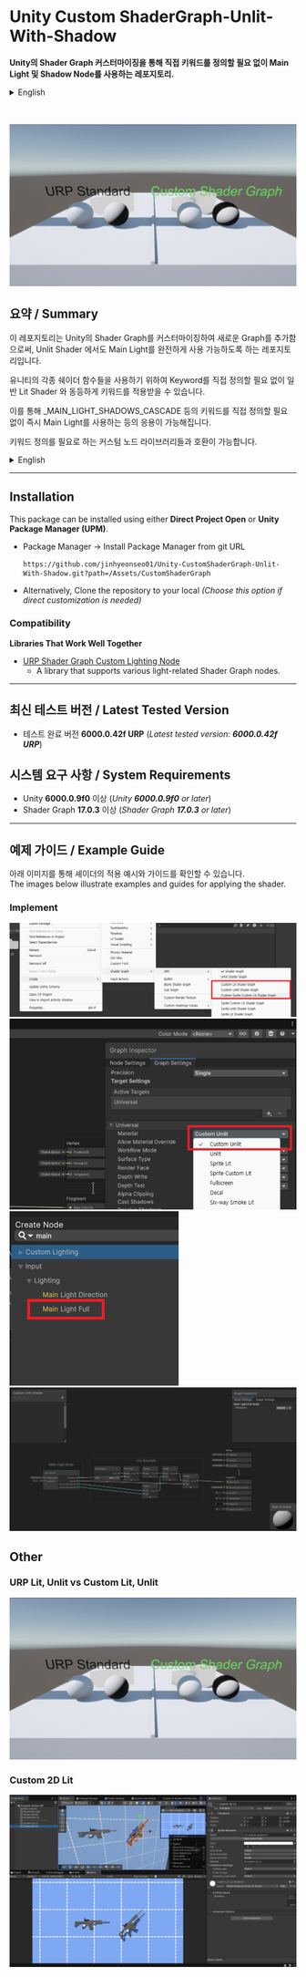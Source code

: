 # Unity Custom ShaderGraph-Unlit-With-Shadow

**Unity의 Shader Graph 커스터마이징을 통해 직접 키워드를 정의할 필요 없이 Main Light 및 Shadow Node를 사용하는 레포지토리.**  

<details>  
  <summary>English</summary> 
This repository enables the use of a MainLight and Shadow Node through Unity's Custom Shader Graph without requiring manual keyword definitions.
</details>  
<br></br>

![Guide Image 3](./docs/Guide_3.png) 

## 요약 / Summary
이 레포지토리는 Unity의 Shader Graph를 커스터마이징하여 새로운 Graph를 추가함으로써, Unlit Shader 에서도 Main Light를 완전하게 사용 가능하도록 하는 레포지토리입니다.  

유니티의 각종 쉐이더 함수들을 사용하기 위하여 Keyword를 직접 정의할 필요 없이 일반 Lit Shader 와 동등하게 키워드를 적용받을 수 있습니다.  

이를 통해 _MAIN_LIGHT_SHADOWS_CASCADE 등의 키워드를 직접 정의할 필요 없이 즉시 Main Light를 사용하는 등의 응용이 가능해집니다.  

키워드 정의를 필요로 하는 커스텀 노드 라이브러리들과 호환이 가능합니다.  

<details>  
  <summary>English</summary>  

This repository extends Unity's Shader Graph capabilities through custom graph implementation, enabling full and seamless integration of Main Light functionality even within Unlit shaders.

The solution provides automatic access to Unity shader functions and keywords comparable to standard Lit Shaders, eliminating the need for manual keyword declarations like _MAIN_LIGHT_SHADOWS_CASCADE.

This implementation allows immediate utilization of Main Light features while maintaining compatibility with Unity's rendering pipeline. The architecture ensures native-level interoperability with custom node libraries that require predefined keyword configurations.

</details>

* * *

## Installation

This package can be installed using either **Direct Project Open** or **Unity Package Manager (UPM)**.  

  - Package Manager →  Install Package Manager from git URL
    ``` text
    https://github.com/jinhyeonseo01/Unity-CustomShaderGraph-Unlit-With-Shadow.git?path=/Assets/CustomShaderGraph
    ```
  - Alternatively, Clone the repository to your local
    *(Choose this option if direct customization is needed)*  

### Compatibility  

**Libraries That Work Well Together**  
 - [URP Shader Graph Custom Lighting Node](https://github.com/Cyanilux/URP_ShaderGraphCustomLighting)
   - A library that supports various light-related Shader Graph nodes.  

* * *

## 최신 테스트 버전 / Latest Tested Version  
- 테스트 완료 버전 **6000.0.42f URP** (*Latest tested version: **6000.0.42f URP***)  

## 시스템 요구 사항 / System Requirements

- Unity **6000.0.9f0** 이상 (*Unity **6000.0.9f0** or later*)  
- Shader Graph **17.0.3** 이상 (*Shader Graph **17.0.3** or later*)  

* * *

## 예제 가이드 / Example Guide

아래 이미지를 통해 셰이더의 적용 예시와 가이드를 확인할 수 있습니다.  
The images below illustrate examples and guides for applying the shader.

### Implement
![Guide Image 1](./docs/Guide_1.png)  
![Guide Image 6](./docs/Guide_6.png)
![Guide Image 5](./docs/Guide_5.png)  
![Guide Image 2](./docs/Guide_2.png)

## Other

### URP Lit, Unlit vs Custom Lit, Unlit
![Guide Image 3](./docs/Guide_3.png)  

### Custom 2D Lit
![Guide Image 3](./docs/Guide_7.png)  